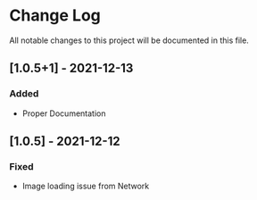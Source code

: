 # Change Log
All notable changes to this project will be documented in this file.

## [1.0.5+1] - 2021-12-13

### Added

- Proper Documentation
## [1.0.5] - 2021-12-12

### Fixed

- Image loading issue from Network